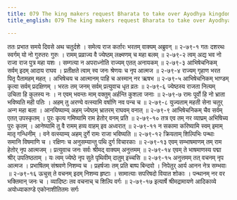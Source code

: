 ```yaml
---
title: 079 The king makers request Bharata to take over Ayodhya kingdom
title_english: 079 The king makers request Bharata to take over Ayodhya kingdom

---
```

<div class="audioEmbed"  caption="श्रीराम-हरिसीताराममूर्ति-घनपाठिभ्यां वचनम्" src="https://archive.org/download/Ramayana-recitation-Sriram-harisItArAmamUrti-Ghanapaati-v2/Kanda_2/Kanda_2_AYK-079-Bharatham_Prathi_Mantri_Mantrana.mp3"></div>
ततः प्रभात समये दिवसे अथ चतुर्दशे ।  
समेत्य राज कर्तारः भरतम् वाक्यम् अब्रुवन् ॥ २-७९-१  
गतः दशरथः स्वर्गम् यो नो गुरुतरः गुरुः ।  
रामम् प्रव्राज्य वै ज्येष्ठम् लक्ष्मणम् च महा बलम् ॥ २-७९-२  
त्वम् अद्य भव नो राजा राज पुत्र महा यशः ।  
सम्गत्या न अपराध्नोति राज्यम् एतत् अनायकम् ॥ २-७९-३  
आभिषेचनिकम् सर्वम् इदम् आदाय राघव ।  
प्रतीक्षते त्वाम् स्व जनः श्रेणयः च नृप आत्मज ॥ २-७९-४  
राज्यम् गृहाण भरत पितृ पैतामहम् महत् ।  
अभिषेचय च आत्मानम् पाहि च अस्मान् नर ऋषभ ॥ २-७९-५  
आभिषेचनिकम् भाण्डम् कृत्वा सर्वम् प्रदक्षिणम् ।  
भरतः तम् जनम् सर्वम् प्रत्युवाच धृत व्रतः ॥ २-७९-६  
ज्येष्ठस्य राजता नित्यम् उचिता हि कुलस्य नः ।  
न एवम् भवन्तः माम् वक्तुम् अर्हन्ति कुशला जनाः ॥ २-७९-७  
रामः पूर्वो हि नो भ्राता भविष्यति मही पतिः ।  
अहम् तु अरण्ये वत्स्यामि वर्षाणि नव पन्च च ॥ २-७९-८  
युज्यताम् महती सेना चतुर् अन्ग महा बला ।  
आनयिष्याम्य् अहम् ज्येष्ठम् भ्रातरम् राघवम् वनात् ॥ २-७९-९  
आभिषेचनिकम् चैव सर्वम् एतत् उपस्कृतम् ।  
पुरः कृत्य गमिष्यामि राम हेतोर् वनम् प्रति ॥ २-७९-१०  
तत्र एव तम् नर व्याघ्रम् अभिषिच्य पुरः कृतम् ।  
आनेष्यामि तु वै रामम् हव्य वाहम् इव अध्वरात् ॥ २-७९-११  
न सकामा करिष्यामि स्वम् इमाम् मातृ गन्धिनीम् ।  
वने वत्स्याम्य् अहम् दुर्गे रामः राजा भविष्यति ॥ २-७९-१२  
क्रियताम् शिल्पिभिः पन्थाः समानि विषमाणि च ।  
रक्षिणः च अनुसम्यान्तु पथि दुर्ग विचारकाः ॥ २-७९-१३  
एवम् सम्भाषमाणम् तम् राम हेतोर् नृप आत्मजम् ।  
प्रत्युवाच जनः सर्वः श्रीमद् वाक्यम् अनुत्तमम् ॥ २-७९-१४  
एवम् ते भाषमाणस्य पद्मा श्रीर् उपतिष्ठताम् ।  
यः त्वम् ज्येष्ठे नृप सुते पृथिवीम् दातुम् इच्चसि ॥ २-७९-१५  
अनुत्तमम् तत् वचनम् नृप आत्मज ।  
प्रभाषितम् संश्रवणे निशम्य च ।  
प्रहर्षजाः तम् प्रति बाष्प बिन्दवो ।  
निपेतुर् आर्य आनन नेत्र सम्भवाः ॥ २-७९-१६  
ऊचुस् ते वचनम् इदम् निशम्य हृष्टाः ।  
सामात्याः सपरिषदो वियात शोकाः ।  
पन्थानम् नर वर भक्तिमान् जनः च ।  
व्यादिष्टः तव वचनाच् च शिल्पि वर्गः ॥ २-७९-१७  
इत्यार्षे श्रीमद्रामायणे आदिकाव्ये अयोध्याकाण्डे एकोनाशीतितमः सर्गः